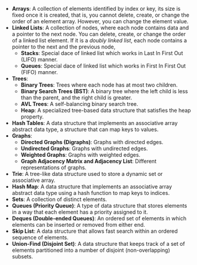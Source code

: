 - **Arrays**: A collection of elements identified by index or key, its size is fixed once it is created, that is, you cannot delete, create, or change the order of an element array. However, you can change the element value.
- **Linked Lists**: A collection of nodes, where each node contains data and a pointer to the next node. You can delete, create, or change the order of a linked list element. If it is a *doubly linked list*, each node contains a pointer to the next and the previous node,
  - **Stacks**: Special dace of linked list which works in Last In First Out (LIFO) manner.
  - **Queues**: Special dace of linked list which works in First In First Out (FIFO) manner.
- **Trees**:
  - **Binary Trees**: Trees where each node has at most two children.
  - **Binary Search Trees (BST)**: A binary tree where the left child is less than the parent, and the right child is greater.
  - **AVL Trees**: A self-balancing binary search tree.
  - **Heap**: A specialized tree-based data structure that satisfies the heap property.
- **Hash Tables**: A data structure that implements an associative array abstract data type, a structure that can map keys to values.
- **Graphs**:
  - **Directed Graphs (Digraphs)**: Graphs with directed edges.
  - **Undirected Graphs**: Graphs with undirected edges.
  - **Weighted Graphs**: Graphs with weighted edges.
  - **Graph Adjacency Matrix and Adjacency List**: Different representations of graphs.
- **Trie**: A tree-like data structure used to store a dynamic set or associative array.
- **Hash Map**: A data structure that implements an associative array abstract data type using a hash function to map keys to indices.
- **Sets**: A collection of distinct elements.
- **Queues (Priority Queue)**: A type of data structure that stores elements in a way that each element has a priority assigned to it.
- **Deques (Double-ended Queues)**: An ordered set of elements in which elements can be inserted or removed from either end.
- **Skip List**: A data structure that allows fast search within an ordered sequence of elements.
- **Union-Find (Disjoint Set)**: A data structure that keeps track of a set of elements partitioned into a number of disjoint (non-overlapping) subsets.